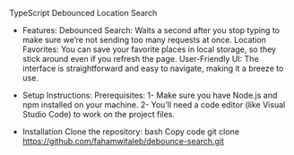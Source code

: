 TypeScript Debounced Location Search

* Features:
Debounced Search: Waits a second after you stop typing to make sure we’re not sending too many requests at once.
Location Favorites: You can save your favorite places in local storage, so they stick around even if you refresh the page.
User-Friendly UI: The interface is straightforward and easy to navigate, making it a breeze to use.

* Setup Instructions:
Prerequisites:
1- Make sure you have Node.js and npm installed on your machine.
2- You’ll need a code editor (like Visual Studio Code) to work on the project files.

* Installation
Clone the repository:
bash
Copy code
git clone https://github.com/fahamwitaleb/debounce-search.git
